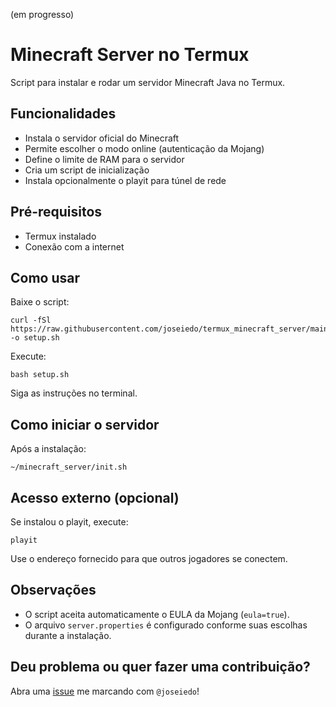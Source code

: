 (em progresso)
# Minecraft Server no Termux

Script para instalar e rodar um servidor Minecraft Java no Termux.

## Funcionalidades

* Instala o servidor oficial do Minecraft
* Permite escolher o modo online (autenticação da Mojang)
* Define o limite de RAM para o servidor
* Cria um script de inicialização
* Instala opcionalmente o playit para túnel de rede

## Pré-requisitos

* Termux instalado
* Conexão com a internet

## Como usar

Baixe o script:

```
curl -fSl https://raw.githubusercontent.com/joseiedo/termux_minecraft_server/main/setup.sh -o setup.sh
```

Execute:

```
bash setup.sh
```

Siga as instruções no terminal.

## Como iniciar o servidor

Após a instalação:

```
~/minecraft_server/init.sh
```

## Acesso externo (opcional)

Se instalou o playit, execute:

```
playit
```

Use o endereço fornecido para que outros jogadores se conectem.

## Observações

* O script aceita automaticamente o EULA da Mojang (`eula=true`).
* O arquivo `server.properties` é configurado conforme suas escolhas durante a instalação.

## Deu problema ou quer fazer uma contribuição?

Abra uma [issue](https://github.com/joseiedo/termux_minecraft_server/issues) me marcando com `@joseiedo`! 
